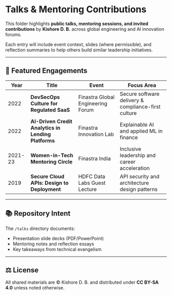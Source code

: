 # Talks & Mentoring Contributions

This folder highlights **public talks, mentoring sessions, and invited contributions** by **Kishore D. B.** across global engineering and AI innovation forums.

Each entry will include event context, slides (where permissible), and reflection summaries to help others build similar leadership initiatives.

---

## 🎤 Featured Engagements

| Year | Title | Event | Focus Area |
|------|--------|--------|-------------|
| 2022 | **DevSecOps Culture for Regulated SaaS** | Finastra Global Engineering Forum | Secure software delivery & compliance-first culture |
| 2022 | **AI-Driven Credit Analytics in Lending Platforms** | Finastra Innovation Lab | Explainable AI and applied ML in finance |
| 2021-23 | **Women-in-Tech Mentoring Circle** | Finastra India | Inclusive leadership and career acceleration |
| 2019 | **Secure Cloud APIs: Design to Deployment** | HDFC Data Labs Guest Lecture | API security and architecture design patterns |

---

## 📚 Repository Intent
The `/talks` directory documents:
- Presentation slide decks (PDF/PowerPoint)
- Mentoring notes and reflection essays
- Key takeaways from technical evangelism

---

## ⚖️ License
All shared materials are © Kishore D. B. and distributed under **CC BY-SA 4.0** unless noted otherwise.
